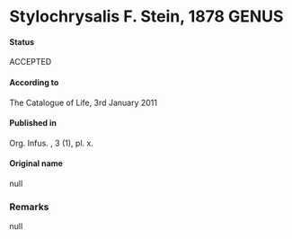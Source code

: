 Stylochrysalis F. Stein, 1878 GENUS
=======

#### Status
ACCEPTED

#### According to
The Catalogue of Life, 3rd January 2011

#### Published in
Org. Infus. , 3 (1), pl. x.

#### Original name
null

### Remarks
null